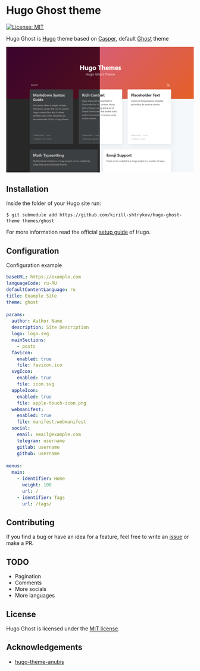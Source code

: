 # Hugo Ghost theme
[![License: MIT](https://img.shields.io/badge/License-MIT-green.svg)](https://opensource.org/licenses/MIT)

Hugo Ghost is [Hugo](https://gohugo.io) theme based on [Casper](https://github.com/TryGhost/Casper), default
[Ghost](https://ghost.org/) theme

![Ghost Screenshot](https://raw.githubusercontent.com/kirill-shtrykov/hugo-ghost-theme/master/images/screenshot.png)

## Installation

Inside the folder of your Hugo site run:

    $ git submodule add https://github.com/kirill-shtrykov/hugo-ghost-theme themes/ghost

For more information read the official [setup guide](https://gohugo.io/overview/installing/) of Hugo.

## Configuration
Configuration example
```yaml
baseURL: https://example.com
languageCode: ru-RU
defaultContentLanguage: ru
title: Example Site
theme: ghost

params:
  author: Author Name
  description: Site Description
  logo: logo.svg
  mainSections:
    - posts
  favicon:
    enabled: true
    file: favicon.ico
  svgIcon:
    enabled: true
    file: icon.svg
  appleIcon:
    enabled: true
    file: apple-touch-icon.png
  webmanifest:
    enabled: true
    file: manifest.webmanifest
  social:
    email: email@example.com
    telegram: username
    gitlab: username
    github: username

menus:
  main:
    - identifier: Home
      weight: 100
      url: /
    - identifier: Tags
      url: /tags/

```
## Contributing

If you find a bug or have an idea for a feature, feel free to write an 
[issue](https://github.com/kirill-shtrykov/hugo-ghost-theme/issues) or make a PR.

## TODO
- Pagination
- Comments
- More socials
- More languages

## License
Hugo Ghost is licensed under the [MIT license](https://github.com/kirill-shtrykov/hugo-ghost-theme/blob/master/LICENSE).

## Acknowledgements
- [hugo-theme-anubis](https://github.com/mitrichius/hugo-theme-anubis)
